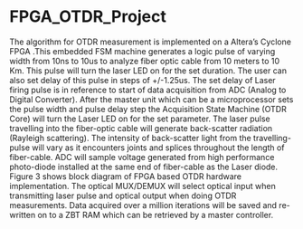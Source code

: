 # FPGA_OTDR_Project 
The algorithm for OTDR measurement is implemented on a Altera’s Cyclone FPGA .This embedded FSM machine generates a logic pulse of varying width from 10ns to 10us to analyze fiber optic cable from 10 meters to 10 Km. This pulse will turn the laser LED on for the set duration. The user can also set delay of this pulse in steps of +/-1.25us. The set delay of Laser firing pulse is in reference to start of data acquisition from ADC (Analog to Digital Converter). After the master unit which can be a microprocessor sets the pulse width and pulse delay step the Acquisition State Machine (OTDR Core) will turn the Laser LED on for the set parameter. The laser pulse travelling into the fiber-optic cable will generate back-scatter radiation (Rayleigh scattering). The intensity of back-scatter light from the travelling-pulse will vary as it encounters joints and splices throughout the length of fiber-cable. ADC will sample voltage generated from high performance photo-diode installed at the same end of fiber-cable as the Laser diode. Figure 3 shows block diagram of FPGA based OTDR hardware implementation. The optical MUX/DEMUX will select optical input when transmitting laser pulse and optical output when doing OTDR measurements. Data acquired over a million iterations will be saved and re-written on to a ZBT RAM which can be retrieved by a master controller.

